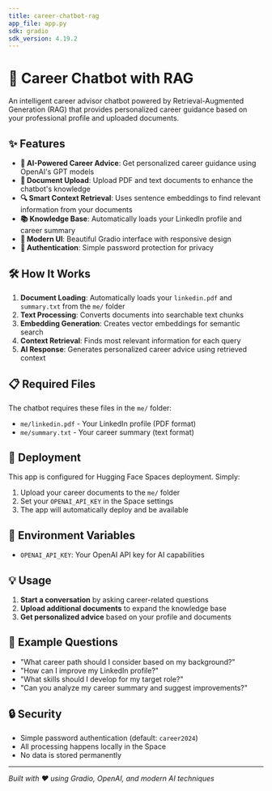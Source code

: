 ```yaml
---
title: career-chatbot-rag
app_file: app.py
sdk: gradio
sdk_version: 4.19.2
---
```


# 🚀 Career Chatbot with RAG

An intelligent career advisor chatbot powered by Retrieval-Augmented Generation (RAG) that provides personalized career guidance based on your professional profile and uploaded documents.

## ✨ Features

- **🤖 AI-Powered Career Advice**: Get personalized career guidance using OpenAI's GPT models
- **📄 Document Upload**: Upload PDF and text documents to enhance the chatbot's knowledge
- **🔍 Smart Context Retrieval**: Uses sentence embeddings to find relevant information from your documents
- **📚 Knowledge Base**: Automatically loads your LinkedIn profile and career summary
- **🎨 Modern UI**: Beautiful Gradio interface with responsive design
- **🔐 Authentication**: Simple password protection for privacy

## 🛠️ How It Works

1. **Document Loading**: Automatically loads your `linkedin.pdf` and `summary.txt` from the `me/` folder
2. **Text Processing**: Converts documents into searchable text chunks
3. **Embedding Generation**: Creates vector embeddings for semantic search
4. **Context Retrieval**: Finds most relevant information for each query
5. **AI Response**: Generates personalized career advice using retrieved context

## 📋 Required Files

The chatbot requires these files in the `me/` folder:
- `me/linkedin.pdf` - Your LinkedIn profile (PDF format)
- `me/summary.txt` - Your career summary (text format)

## 🚀 Deployment

This app is configured for Hugging Face Spaces deployment. Simply:

1. Upload your career documents to the `me/` folder
2. Set your `OPENAI_API_KEY` in the Space settings
3. The app will automatically deploy and be available

## 🔧 Environment Variables

- `OPENAI_API_KEY`: Your OpenAI API key for AI capabilities

## 💡 Usage

1. **Start a conversation** by asking career-related questions
2. **Upload additional documents** to expand the knowledge base
3. **Get personalized advice** based on your profile and documents

## 🎯 Example Questions

- "What career path should I consider based on my background?"
- "How can I improve my LinkedIn profile?"
- "What skills should I develop for my target role?"
- "Can you analyze my career summary and suggest improvements?"

## 🔒 Security

- Simple password authentication (default: `career2024`)
- All processing happens locally in the Space
- No data is stored permanently

---

*Built with ❤️ using Gradio, OpenAI, and modern AI techniques*